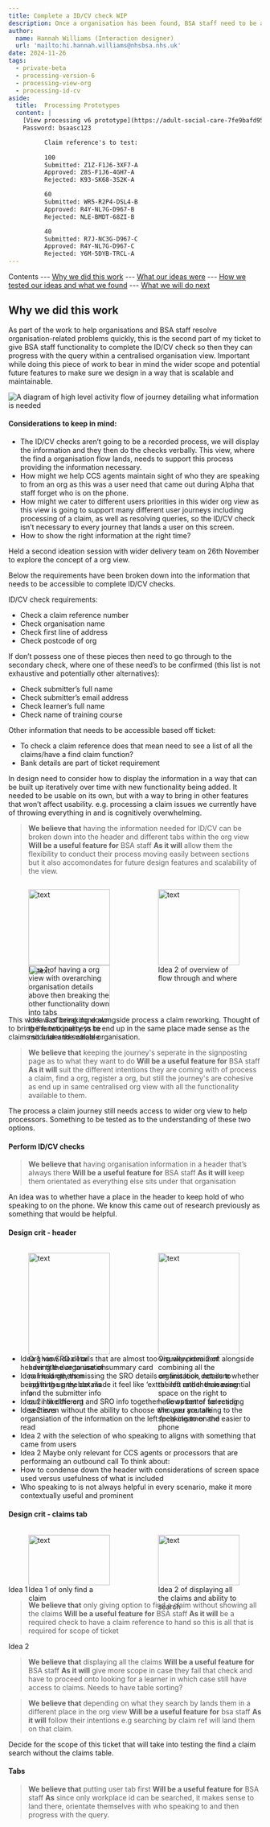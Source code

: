```yaml
---
title: Complete a ID/CV check WIP
description: Once a organisation has been found, BSA staff need to be able to verify who they are speaking to before they are they able to process a query
author:
  name: Hannah Williams (Interaction designer)
  url: 'mailto:hi.hannah.williams@nhsbsa.nhs.uk'
date: 2024-11-26
tags:
  - private-beta
  - processing-version-6
  - processing-view-org
  - processing-id-cv
aside:
  title:  Processing Prototypes
  content: |
    [View processing v6 prototype](https://adult-social-care-7fe9bafd955a.herokuapp.com/processing/prototypes/design/v6/) 
    Password: bsaasc123

          Claim reference's to test:
          
          100
          Submitted: Z1Z-F1J6-3XF7-A
          Approved: Z8S-F1J6-4GH7-A
          Rejected: K93-SK68-3S2K-A

          60
          Submitted: WR5-R2P4-DSL4-B
          Approved: R4Y-NL7G-D967-B
          Rejected: NLE-BMDT-68ZI-B

          40
          Submitted: R7J-NC3G-D967-C
          Approved: R4Y-NL7G-D967-C
          Rejected: Y6M-5DYB-TRCL-A
---
```


Contents
--- [Why we did this work](#why-we-did-this-work)
--- [What our ideas were](#what-our-ideas-were)
--- [How we tested our ideas and what we found](#how-we-tested-our-ideas-and-what-we-found)
--- [What we will do next](#what-we-will-do-next)

## Why we did this work

As part of the work to help organisations and BSA staff resolve organisation-related problems quickly, this is the second part of my ticket to give BSA staff functionality to complete the ID/CV check so then they can progress with the query within a centralised organisation view. Important while doing this piece of work to bear in mind the wider scope and potential future features to make sure we design in a way that is scalable and maintainable.

![A diagram of high level activity flow of journey detailing what information is needed ](high-level-activity-flow.png "A diagram of high level activity flow of journey detailing what information is needed")


#### Considerations to keep in mind:
* The ID/CV checks aren’t going to be a recorded process, we will display the information and they then do the checks verbally. This view, where the find a organisation flow lands, needs to support this process providing the information necessary. 
* How might we help CCS agents maintain sight of who they are speaking to from an org as this was a user need that came out during Alpha that staff forget who is on the phone.
* How might we cater to different users priorities in this wider org view as this view is going to support many different user journeys including processing of a claim, as well as resolving queries, so the ID/CV check isn’t necessary to every journey that lands a user on this screen.
* How to show the right information at the right time?

Held a second ideation session with wider delivery team on 26th November to explore the concept of a org view.

Below the requirements have been broken down into the information that needs to be accessible to complete ID/CV checks.

ID/CV check requirements:
* Check a claim reference number
* Check organisation name
* Check first line of address
* Check postcode of org

If don’t possess one of these pieces then need to go through to the secondary check, where one of these need’s to be confirmed (this list is not exhaustive and potentially other alternatives):

* Check submitter’s full name
* Check submitter’s email address
* Check learner’s full name
* Check name of training course

Other information that needs to be accessible based off ticket:

* To check a claim reference does that mean need to see a list of all the claims/have a find claim function?
* Bank details are part of ticket requirement


In design need to consider how to display the information in a way that can be built up iteratively over time with new functionality being added. It needed to be usable on its own, but with a way to bring in other features that won’t affect usability. e.g. processing a claim issues we currently have of throwing everything in and is cognitively overwhelming.

>**We believe that** having the information needed for ID/CV can be broken down into the header and different tabs within the org view 
>**Will be a useful feature for** BSA staff
>**As it will** allow them the flexibility to conduct their process moving easily between sections but it also accomondates for future design features and scalability of the view.

<div style="display: flex; flex-wrap: wrap; gap: 1rem;">
  <div style="flex: 1; max-width: 48%;">
  <figure>
    <img src="idea-1.png" alt="text" style="width: 100%; height: auto;">
    <figcaption>Idea 1 of having a org view with overarching organisation details above then breaking the other functionality down into tabs</figcaption>
  </figure>
  </div>
  <div style="flex: 1; max-width: 48%;">
  <figure>
    <img src="idea-2.png" alt="text" style="width: 100%; height: auto;">
    <figcaption>Idea 2 of overview of flow through and where </figcaption>
  </figure>
  </div>
</div>

<div style="display: flex; flex-wrap: wrap; gap: 1rem;">
  <div style="flex: 1; max-width: 48%;">
  <figure>
    <img src="idea-3.png" alt="text" style="width: 100%; height: auto;">
    <figcaption>Idea 3 of breaking down the functionality to be modular and scalable</figcaption>
  </figure>
  </div>
</div>

This work was being done alongside process a claim reworking. Thought of to bring the two journeys to end up in the same place made sense as the claims sit under the whole organisation. 

>**We believe that** keeping the journey's seperate in the signposting page as to what they want to do
>**Will be a useful feature for** BSA staff
>**As it will** suit the different intentions they are coming with of process a claim, find a org, register a org, but still the journey's are cohesive as end up in same centralised org view with all the functionality available to them.

The process a claim journey still needs access to wider org view to help processors. Something to be tested as to the understanding of these two options. 


#### Perform ID/CV checks

>**We believe that** having organisation information in a header that’s always there
>**Will be a useful feature for** BSA staff
>**As it will** keep them orientated as everything else sits under that organisation

An idea was to whether have a place in the header to keep hold of who speaking to on the phone. We know this came out of research previously as something that would be helpful. 

#### Design crit - header

<div style="display: flex; flex-wrap: wrap; gap: 1rem;">
  <div style="flex: 1; max-width: 48%;">
  <figure>
    <img src="org-view-idea-1.png" alt="text" style="width: 100%; height: auto;">
    <figcaption>Org view idea 1 or having the organisation name large, then splitting up the details and the submitter info out into different sections</figcaption>
  </figure>
  </div>
  <div style="flex: 1; max-width: 48%;">
  <figure>
    <img src="org-view-idea-2.png" alt="text" style="width: 100%; height: auto;">
    <figcaption>Org view idea 2 of combining all the organisation details to the left and then leaving space on the right to have option of selecting the user you are speaking to on the phone</figcaption>
  </figure>
  </div>
</div>

* Idea 1 has SRO details that are almost too visually prominent alongside header title due to use of summary card
* Idea 1 had others missing the SRO details on first look, not sure whether being in the grey box made it feel like ‘extra’ info rather than essential info
* Idea 2 I like the org and SRO info together - flows better for reading
* Idea 2 even without the ability to choose who you are talking to the organsiation of the information on the left feels clearner and easier to read
* Idea 2 with the selection of who speaking to aligns with something that came from users
* Idea 2 Maybe only relevant for CCS agents or processors that are performaing an outbound call
To think about:
* How to condense down the header with considerations of screen space used versus usefulness of what is included
* Who speaking to is not always helpful in every scenario, make it more contextually useful and prominent

#### Design crit - claims tab

<div style="display: flex; flex-wrap: wrap; gap: 1rem;">
  <div style="flex: 1; max-width: 48%;">
  <figure>
    <img src="claims.png" alt="text" style="width: 100%; height: auto;">
    <figcaption>Idea 1 of only find a claim</figcaption>
  </figure>
  </div>
  <div style="flex: 1; max-width: 48%;">
  <figure>
    <img src="claims.png" alt="text" style="width: 100%; height: auto;">
    <figcaption>Idea 2 of displaying all the claims and ability to search</figcaption>
  </figure>
  </div>
</div>

Idea 1
>**We believe that** only giving option to find a claim without showing all the claims
>**Will be a useful feature for** BSA staff
>**As it will** be a required check to have a claim reference to hand so this is all that is required for scope of ticket

Idea 2
>**We believe that** displaying all the claims
>**Will be a useful feature for** BSA staff
>**As it will** give more scope in case they fail that check and have to proceed onto looking for a learner in which case still have access to claims. Needs to have table sorting?

>**We believe that** depending on what they search by lands them in a different place in the org view 
>**Will be a useful feature for** bsa staff 
>**As it will** follow their intentions e.g searching by claim ref will land them on that claim. 

Decide for the scope of this ticket that will take into testing the find a claim search without the claims table. 


#### Tabs

>**We believe that** putting user tab first
>**Will be a useful feature for** BSA staff
>**As** since only workplace id can be searched, it makes sense to land there, orientate themselves with who speaking to and then progress with the query.

